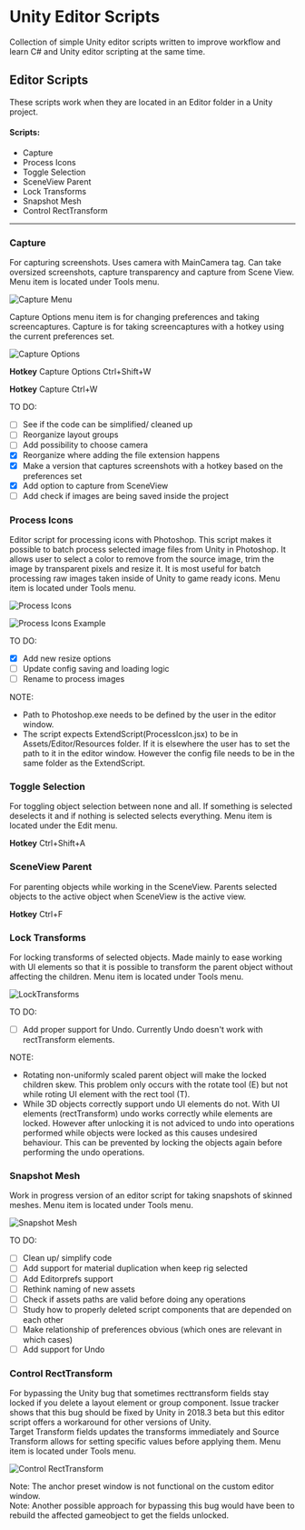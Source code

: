 # Unity Editor Scripts
Collection of simple Unity editor scripts written to improve workflow and learn C# and Unity editor scripting at the same time.

## Editor Scripts
These scripts work when they are located in an Editor folder in a Unity project.

#### Scripts:
* Capture
* Process Icons
* Toggle Selection
* SceneView Parent
* Lock Transforms
* Snapshot Mesh
* Control RectTransform


---

### Capture
For capturing screenshots. 
Uses camera with MainCamera tag.
Can take oversized screenshots, capture transparency and capture from Scene View.
Menu item is located under Tools menu.

![Capture Menu](https://github.com/korintic/UnityEditorScripts/blob/master/Images/CaptureMenu.png "Capture.cs and CaptureWithHotkey.cs")

Capture Options menu item is for changing preferences and taking screencaptures.
Capture is for taking screencaptures with a hotkey using the current preferences set.

![Capture Options](https://github.com/korintic/UnityEditorScripts/blob/master/Images/CaptureOptions.png "Capture.cs")

**Hotkey** Capture Options Ctrl+Shift+W

**Hotkey** Capture Ctrl+W

TO DO:
- [ ] See if the code can be simplified/ cleaned up
- [ ] Reorganize layout groups
- [ ] Add possibility to choose camera
- [x] Reorganize where adding the file extension happens 
- [x] Make a version that captures screenshots with a hotkey based on the preferences set
- [x] Add option to capture from SceneView
- [ ] Add check if images are being saved inside the project

### Process Icons
Editor script for processing icons with Photoshop. This script makes it possible to batch process selected image files from Unity in Photoshop. It allows user to select a color to remove from the source image, trim the image by transparent pixels and resize it. It is most useful for batch processing raw images taken inside of Unity to game ready icons. Menu item is located under Tools menu. 

![Process Icons](https://github.com/korintic/UnityEditorScripts/blob/master/Images/ProcessIcons.png "ProcessIcons.cs")

![Process Icons Example](https://github.com/korintic/UnityEditorScripts/blob/master/Images/ProcessIconsExample.png "Process icons example")

TO DO:
- [x] Add new resize options
- [ ] Update config saving and loading logic
- [ ] Rename to process images

NOTE:
- Path to Photoshop.exe needs to be defined by the user in the editor window.
- The script expects ExtendScript(ProcessIcon.jsx) to be in Assets/Editor/Resources folder. If it is elsewhere the user has to set the path to it in the editor window. However the config file needs to be in the same folder as the ExtendScript.

### Toggle Selection
For toggling object selection between none and all.
If something is selected deselects it and if nothing is selected selects everything.
Menu item is located under the Edit menu.

**Hotkey** Ctrl+Shift+A

### SceneView Parent
For parenting objects while working in the SceneView.
Parents selected objects to the active object when SceneView is the active view.

**Hotkey** Ctrl+F

### Lock Transforms
For locking transforms of selected objects.
Made mainly to ease working with UI elements so that it is possible to transform the parent object without affecting the children.
Menu item is located under Tools menu.

![LockTransforms](https://github.com/korintic/UnityEditorScripts/blob/master/Images/LockTransforms.png "LockTransforms.cs")

TO DO:
- [ ] Add proper support for Undo. Currently Undo doesn't work with rectTransform elements.

NOTE:
- Rotating non-uniformly scaled parent object will make the locked children skew. This problem only occurs with the rotate tool (E) but not while roting UI element with the rect tool (T).
- While 3D objects correctly support undo UI elements do not. With UI elements (rectTransform) undo works correctly while elements are locked. However after unlocking  it is not adviced to undo into operations performed while objects were locked as this causes undesired behaviour. This can be prevented by locking the objects again before performing the undo operations.

### Snapshot Mesh
Work in progress version of an editor script for taking snapshots of skinned meshes.
Menu item is located under Tools menu.

![Snapshot Mesh](https://github.com/korintic/UnityEditorScripts/blob/master/Images/SnapshotMesh.png "SnapshotMesh.cs")

TO DO:
- [ ] Clean up/ simplify code
- [ ] Add support for material duplication when keep rig selected
- [ ] Add Editorprefs support
- [ ] Rethink naming of new assets
- [ ] Check if assets paths are valid before doing any operations
- [ ] Study how to properly deleted script components that are depended on each other
- [ ] Make relationship of preferences obvious (which ones are relevant in which cases)
- [ ] Add support for Undo

### Control RectTransform
For bypassing the Unity bug that sometimes recttransform fields stay locked if you delete a layout element or group component.
Issue tracker shows that this bug should be fixed by Unity in 2018.3 beta but this editor script offers a workaround for other versions of Unity.\
Target Transform fields updates the transforms immediately and Source Transform allows for setting specific values before applying them.
Menu item is located under Tools menu.

![Control RectTransform](https://github.com/korintic/UnityEditorScripts/blob/master/Images/ControlRectTransform.png "ControlRectTransform.cs")

Note: The anchor preset window is not functional on the custom editor window.\
Note: Another possible approach for bypassing this bug would have been to rebuild the affected gameobject to get the fields unlocked.
